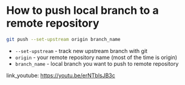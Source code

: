 # How to push local branch to a remote repository

```bash
git push --set-upstream origin branch_name
```

- `--set-upstream` - track new upstream branch with git
- `origin` - your remote repository name (most of the time is origin)
- `branch_name` - local branch you want to push to remote repository


link_youtube: https://youtu.be/erNTblsJB3c

